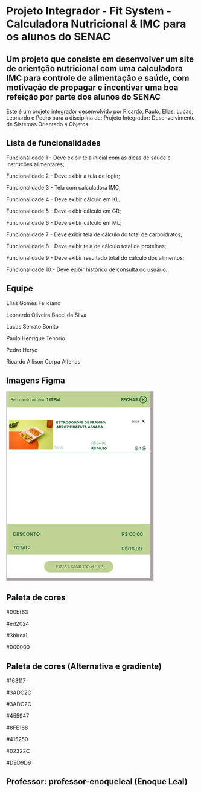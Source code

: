 # Projeto Integrador - Fit System - Calculadora Nutricional & IMC para os alunos do SENAC

## Um projeto que consiste em desenvolver um site de orientção nutricional com uma calculadora IMC para controle de alimentação e saúde, com motivação de propagar e incentivar uma boa refeição por parte dos alunos do SENAC

Este é um projeto integrador desenvolvido por Ricardo, Paulo, Elias, Lucas, Leonardo e Pedro para a disciplina de: Projeto Integrador: Desenvolvimento de Sistemas Orientado a Objetos

## Lista de funcionalidades

Funcionalidade 1 - Deve exibir tela inicial com as dicas de saúde e instruções alimentares;

Funcionalidade 2 - Deve exibir a tela de login;

Funcionalidade 3 - Tela com calculadora IMC;

Funcionalidade 4 - Deve exibir cálculo em KL;

Funcionalidade 5 - Deve exibir cálculo em GR;

Funcionalidade 6 - Deve exibir cálculo em ML;

Funcionalidade 7 - Deve exibir tela de cálculo do total de carboidratos;

Funcionalidade 8 - Deve exibir tela de cálculo total de proteínas;

Funcionalidade 9 - Deve exibir resultado total do cálculo dos alimentos;

Funcionalidade 10 - Deve exibir histórico de consulta do usuário.

## Equipe

Elias Gomes Feliciano

Leonardo Oliveira Bacci da Silva

Lucas Serrato Bonito

Paulo Henrique Tenório

Pedro Heryc

Ricardo Allison Corpa Alfenas

## Imagens Figma



![Carrinho]( /Imagens/carrinhos.jpeg)


## Paleta de cores

#00bf63

#ed2024

#3bbca1

#000000

## Paleta de cores (Alternativa e gradiente)

#163117

#3ADC2C

#3ADC2C

#455947

#8FE188

#415250

#02322C

#D9D9D9


## Professor: professor-enoqueleal (Enoque Leal)

